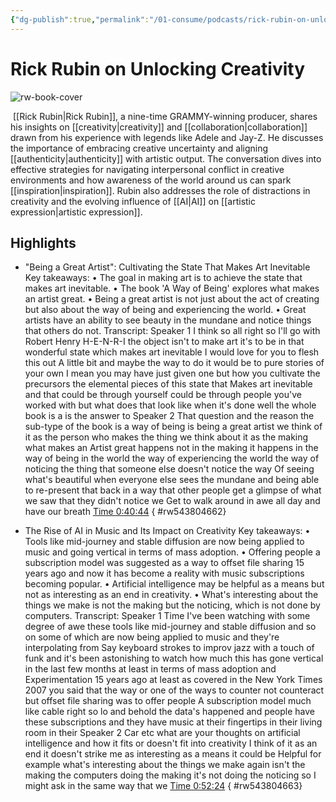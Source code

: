```yaml
---
{"dg-publish":true,"permalink":"/01-consume/podcasts/rick-rubin-on-unlocking-creativity/","title":"Rick Rubin on Unlocking Creativity"}
---
```


# Rick Rubin on Unlocking Creativity

![rw-book-cover](https://images.weserv.nl/?url=https%3A%2F%2Fcontent.production.cdn.art19.com%2Fimages%2F69%2F10%2F10%2Ffb%2F691010fb-625e-4abe-993c-a57228b28dbe%2F91cb53ae0d5dbb379b9dffecf0a772593891d0d09bbe6d90ee746edbdb79e3ec75584f2ceb8260e9f675a90c05419b9b99842a76905b686f0f51c1a9d3e227ab.jpeg&w=300&h=300)

 [[Rick Rubin\|Rick Rubin]], a nine-time GRAMMY-winning producer, shares his insights on [[creativity\|creativity]] and [[collaboration\|collaboration]] drawn from his experience with legends like Adele and Jay-Z. He discusses the importance of embracing creative uncertainty and aligning [[authenticity\|authenticity]] with artistic output. The conversation dives into effective strategies for navigating interpersonal conflict in creative environments and how awareness of the world around us can spark [[inspiration\|inspiration]]. Rubin also addresses the role of distractions in creativity and the evolving influence of [[AI\|AI]] on [[artistic expression\|artistic expression]].

## Highlights
- "Being a Great Artist": Cultivating the State That Makes Art Inevitable
  Key takeaways:
  • The goal in making art is to achieve the state that makes art inevitable.
  • The book 'A Way of Being' explores what makes an artist great.
  • Being a great artist is not just about the act of creating but also about the way of being and experiencing the world.
  • Great artists have an ability to see beauty in the mundane and notice things that others do not.
  Transcript:
  Speaker 1
  I think so all right so I'll go with Robert Henry H-E-N-R-I the object isn't to make art it's to be in that wonderful state which makes art inevitable I would love for you to flesh this out A little bit and maybe the way to do it would be to pure stories of your own I mean you may have just given one but how you cultivate the precursors the elemental pieces of this state that Makes art inevitable and that could be through yourself could be through people you've worked with but what does that look like when it's done well the whole book is a is the answer to
  Speaker 2
  That question and the reason the sub-type of the book is a way of being is being a great artist we think of it as the person who makes the thing we think about it as the making what makes an Artist great happens not in the making it happens in the way of being in the world the way of experiencing the world the way of noticing the thing that someone else doesn't notice the way Of seeing what's beautiful when everyone else sees the mundane and being able to re-present that back in a way that other people get a glimpse of what we saw that they didn't notice we Get to walk around in awe all day and have our breath [Time 0:40:44](https://readwise.io/open/543804662)
{ #rw543804662}


- The Rise of AI in Music and Its Impact on Creativity
  Key takeaways:
  • Tools like mid-journey and stable diffusion are now being applied to music and going vertical in terms of mass adoption.
  • Offering people a subscription model was suggested as a way to offset file sharing 15 years ago and now it has become a reality with music subscriptions becoming popular.
  • Artificial intelligence may be helpful as a means but not as interesting as an end in creativity.
  • What's interesting about the things we make is not the making but the noticing, which is not done by computers.
  Transcript:
  Speaker 1
  Time I've been watching with some degree of awe these tools like mid-journey and stable diffusion and so on some of which are now being applied to music and they're interpolating from Say keyboard strokes to improv jazz with a touch of funk and it's been astonishing to watch how much this has gone vertical in the last few months at least in terms of mass adoption and Experimentation 15 years ago at least as covered in the New York Times 2007 you said that the way or one of the ways to counter not counteract but offset file sharing was to offer people A subscription model much like cable right so lo and behold the data's happened and people have these subscriptions and they have music at their fingertips in their living room in their
  Speaker 2
  Car etc what are your thoughts on artificial intelligence and how it fits or doesn't fit into creativity I think of it as an end it doesn't strike me as interesting as a means it could be Helpful for example what's interesting about the things we make again isn't the making the computers doing the making it's not doing the noticing so I might ask in the same way that we [Time 0:52:24](https://readwise.io/open/543804663)
{ #rw543804663}


